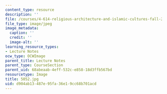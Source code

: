 ```yaml
---
content_type: resource
description: ''
file: /courses/4-614-religious-architecture-and-islamic-cultures-fall-2002/d904ab13487e95fa36e19cc68b701acd_5052.jpg
file_type: image/jpeg
image_metadata:
  caption: ''
  credit: ''
  image-alt: ''
learning_resource_types:
- Lecture Notes
ocw_type: OCWImage
parent_title: Lecture Notes
parent_type: CourseSection
parent_uid: 68abeaab-4eff-532c-e858-18d3ffb567bd
resourcetype: Image
title: 5052.jpg
uid: d904ab13-487e-95fa-36e1-9cc68b701acd
---
```

